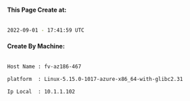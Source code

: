 
   
#### This Page Create at:

```bash

2022-09-01 - 17:41:59 UTC

```

#### Create By Machine:

```bash

Host Name : fv-az186-467

platform  : Linux-5.15.0-1017-azure-x86_64-with-glibc2.31

Ip Local  : 10.1.1.102

```

